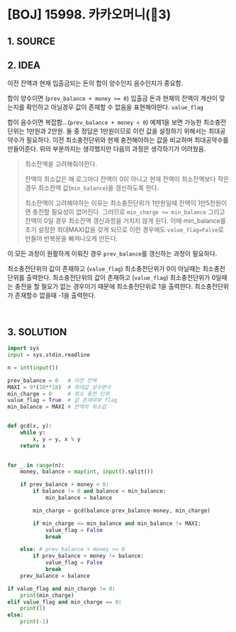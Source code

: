 # [BOJ] 15998. 카카오머니(🥇3)

## 1. SOURCE

[https://www.acmicpc.net/problem/15998]: https://www.acmicpc.net/problem/15998

## 2. IDEA

이전 잔액과 현재 입출금되는 돈의 합이 양수인지 음수인지가 중요함.

합이 양수이면 (`prev_balance + money >= 0`) 
입출금 돈과 현재의 잔액이 계산이 맞는지를 확인하고 아닐경우 값이 존재할 수 없음을 표현해야한다. `value_flag`

합이 음수이면 복잡함...(`prev_balance + money < 0`)
	예제1을 보면 가능한 최소충전단위는 1만원과 2만원. 둘 중 정답은 1만원이므로 이런 값을 설정하기 위해서는 최대공약수가 필요하다. 이전 최소충전단위와 현재 충전해야하는 값을 비교하며 최대공약수를 만들어준다.
	위의 부분까지는 생각했지만 다음의 과정은 생각하기가 어려웠음.

> 최소잔액을 고려해줘야한다.
>
> 잔액의 최소값은 매 로그마다 잔액이 0이 아니고 현재 잔액이 최소잔액보다 작은경우 최소잔액 값(`min_balance`)을 갱신하도록 한다.
>
> 최소잔액이 고려해야하는 이유는 최소충전단위가 1만원일때 잔액이 1만5천원이면 충전할 필요성이 없어진다. 그러므로 `min_charge <= min_balance` 그리고 잔액이 0일 경우 최소잔액 갱신과정을 거치지 않게 된다. 이때 min_balance를 초기 설정한 최대MAXI값을 갖게 되므로 이런 경우에도 `value_flag=False`로 만들어 반복문을 빠져나오게 만든다.

이 모든 과정이 원활하게 이뤄진 경우 `prev_balance`를 갱신하는 과정이 필요하다.

최소충전단위의 값이 존재하고 (`value_flag`) 최소충전단위가 0이 아닐때는 최소충전단위를 출력한다.
최소충전단위의 값이 존재하고 (`value_flag`) 최소충전단위가 0일때는 충전을 할 필요가 없는 경우이기 때문에 최소충전단위로 1을 출력한다.
최소충전단위가 존재할수 없을때 -1을 출력한다.

<BR>

## 3. SOLUTION

```python
import sys
input = sys.stdin.readline

n = int(input())

prev_balance = 0   # 이전 잔액
MAXI = 9*(10**18)  # 최대값 상수변수
min_charge = 0     # 최소 충전 단위
value_flag = True  # 값 존재여부 flag
min_balance = MAXI # 잔액의 최소값


def gcd(x, y):
    while y:
        x, y = y, x % y
    return x

    
for _ in range(n):
	money, balance = map(int, input().split())

	if prev_balance + money < 0:
		if balance != 0 and balance < min_balance:
			min_balance = balance

		min_charge = gcd(balance-prev_balance-money, min_charge)

		if min_charge <= min_balance and min_balance != MAXI:
			value_flag = False
			break

	else: # prev_balance + money >= 0
		if prev_balance + money != balance:
			value_flag = False
			break
	prev_balance = balance

if value_flag and min_charge != 0:
	print(min_charge)
elif value_flag and min_charge == 0:
	print(1)
else:
	print(-1)

```

